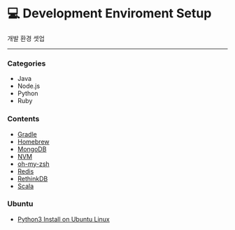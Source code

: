 # :computer: Development Enviroment Setup
개발 환경 셋업

---
### Categories
* Java
* Node.js
* Python
* Ruby

### Contents
- [Gradle](contents/Gradle/Gradle.md)
- [Homebrew](contents/Homebrew/Homebrew.md)
- [MongoDB](contents/MongoDB/MongoDB.md)
- [NVM](contents/NVM/NVM.md)
- [oh-my-zsh](contents/oh-my-zsh/oh-my-zsh.md)
- [Redis](contents/Redis/Redis.md)
- [RethinkDB](contents/RethinkDB/RethinkDB.md)
- [Scala](contents/Scala/Scala.md)

### Ubuntu
- [Python3 Install on Ubuntu Linux](contents/Ubuntu/Python3/Python3.md)